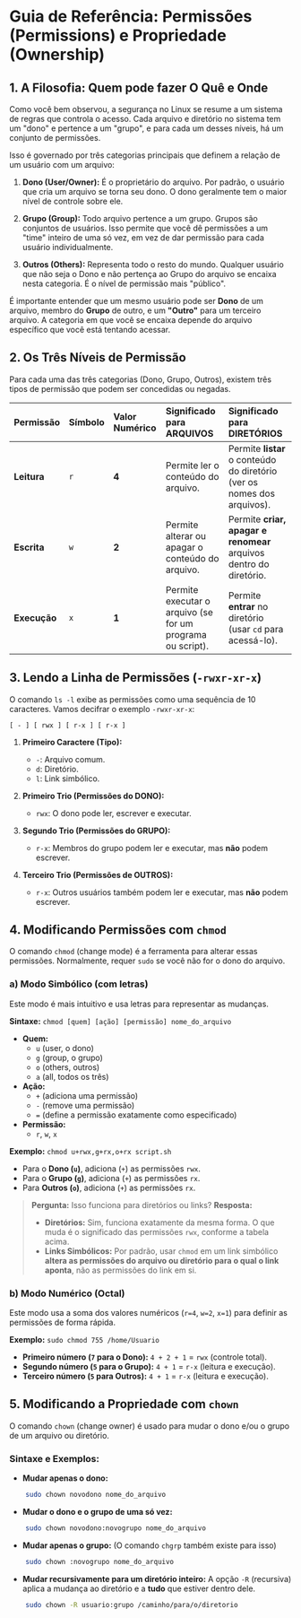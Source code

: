 # Guia de Referência: Permissões (Permissions) e Propriedade (Ownership)

## 1. A Filosofia: Quem pode fazer O Quê e Onde

Como você bem observou, a segurança no Linux se resume a um sistema de regras que controla o acesso. Cada arquivo e diretório no sistema tem um "dono" e pertence a um "grupo", e para cada um desses níveis, há um conjunto de permissões.

Isso é governado por três categorias principais que definem a relação de um usuário com um arquivo:

1.  **Dono (User/Owner):** É o proprietário do arquivo. Por padrão, o usuário que cria um arquivo se torna seu dono. O dono geralmente tem o maior nível de controle sobre ele.

2.  **Grupo (Group):** Todo arquivo pertence a um grupo. Grupos são conjuntos de usuários. Isso permite que você dê permissões a um "time" inteiro de uma só vez, em vez de dar permissão para cada usuário individualmente.

3.  **Outros (Others):** Representa todo o resto do mundo. Qualquer usuário que não seja o Dono e não pertença ao Grupo do arquivo se encaixa nesta categoria. É o nível de permissão mais "público".

É importante entender que um mesmo usuário pode ser **Dono** de um arquivo, membro do **Grupo** de outro, e um **"Outro"** para um terceiro arquivo. A categoria em que você se encaixa depende do arquivo específico que você está tentando acessar.

## 2. Os Três Níveis de Permissão

Para cada uma das três categorias (Dono, Grupo, Outros), existem três tipos de permissão que podem ser concedidas ou negadas.

| Permissão | Símbolo | Valor Numérico | Significado para **ARQUIVOS** | Significado para **DIRETÓRIOS** |
| :--- | :--- | :--- | :--- | :--- |
| **Leitura** | `r` | **4** | Permite ler o conteúdo do arquivo. | Permite **listar** o conteúdo do diretório (ver os nomes dos arquivos). |
| **Escrita** | `w` | **2** | Permite alterar ou apagar o conteúdo do arquivo. | Permite **criar, apagar e renomear** arquivos dentro do diretório. |
| **Execução**| `x` | **1** | Permite executar o arquivo (se for um programa ou script). | Permite **entrar** no diretório (usar `cd` para acessá-lo). |

## 3. Lendo a Linha de Permissões (`-rwxr-xr-x`)

O comando `ls -l` exibe as permissões como uma sequência de 10 caracteres. Vamos decifrar o exemplo `-rwxr-xr-x`:

`[ - ] [ rwx ] [ r-x ] [ r-x ]`

1.  **Primeiro Caractere (Tipo):**
    * `-`: Arquivo comum.
    * `d`: Diretório.
    * `l`: Link simbólico.

2.  **Primeiro Trio (Permissões do DONO):**
    * `rwx`: O dono pode ler, escrever e executar.

3.  **Segundo Trio (Permissões do GRUPO):**
    * `r-x`: Membros do grupo podem ler e executar, mas **não** podem escrever.

4.  **Terceiro Trio (Permissões de OUTROS):**
    * `r-x`: Outros usuários também podem ler e executar, mas **não** podem escrever.

## 4. Modificando Permissões com `chmod`

O comando `chmod` (change mode) é a ferramenta para alterar essas permissões. Normalmente, requer `sudo` se você não for o dono do arquivo.

### a) Modo Simbólico (com letras)

Este modo é mais intuitivo e usa letras para representar as mudanças.

**Sintaxe:** `chmod [quem] [ação] [permissão] nome_do_arquivo`

* **Quem:**
    * `u` (user, o dono)
    * `g` (group, o grupo)
    * `o` (others, outros)
    * `a` (all, todos os três)
* **Ação:**
    * `+` (adiciona uma permissão)
    * `-` (remove uma permissão)
    * `=` (define a permissão exatamente como especificado)
* **Permissão:**
    * `r`, `w`, `x`

**Exemplo:** `chmod u+rwx,g+rx,o+rx script.sh`
* Para o **Dono (`u`)**, adiciona (`+`) as permissões `rwx`.
* Para o **Grupo (`g`)**, adiciona (`+`) as permissões `rx`.
* Para **Outros (`o`)**, adiciona (`+`) as permissões `rx`.

> **Pergunta:** Isso funciona para diretórios ou links?
> **Resposta:**
> * **Diretórios:** Sim, funciona exatamente da mesma forma. O que muda é o significado das permissões `rwx`, conforme a tabela acima.
> * **Links Simbólicos:** Por padrão, usar `chmod` em um link simbólico **altera as permissões do arquivo ou diretório para o qual o link aponta**, não as permissões do link em si.

### b) Modo Numérico (Octal)

Este modo usa a soma dos valores numéricos (`r=4`, `w=2`, `x=1`) para definir as permissões de forma rápida.

**Exemplo:** `sudo chmod 755 /home/Usuario`
* **Primeiro número (`7` para o Dono):** `4 + 2 + 1` = `rwx` (controle total).
* **Segundo número (`5` para o Grupo):** `4 + 1` = `r-x` (leitura e execução).
* **Terceiro número (`5` para Outros):** `4 + 1` = `r-x` (leitura e execução).

## 5. Modificando a Propriedade com `chown`

O comando `chown` (change owner) é usado para mudar o dono e/ou o grupo de um arquivo ou diretório.

### Sintaxe e Exemplos:

* **Mudar apenas o dono:**
```bash
    sudo chown novodono nome_do_arquivo
```

* **Mudar o dono e o grupo de uma só vez:**
```bash
    sudo chown novodono:novogrupo nome_do_arquivo
```

* **Mudar apenas o grupo:**
(O comando `chgrp` também existe para isso)
```bash
    sudo chown :novogrupo nome_do_arquivo
```

* **Mudar recursivamente para um diretório inteiro:**
A opção `-R` (recursiva) aplica a mudança ao diretório e a **tudo** que estiver dentro dele.
```bash
    sudo chown -R usuario:grupo /caminho/para/o/diretorio
```
